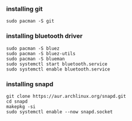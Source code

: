 
### installing git
    sudo pacman -S git


### installing bluetooth driver 
    sudo pacman -S bluez
    sudo pacman -S bluez-utils
    sudo pacman -S blueman
    sudo systemctl start bluetooth.service
    sudo systemctl enable bluetooth.service

### installing snapd
    git clone https://aur.archlinux.org/snapd.git
    cd snapd
    makepkg -si
    sudo systemctl enable --now snapd.socket
